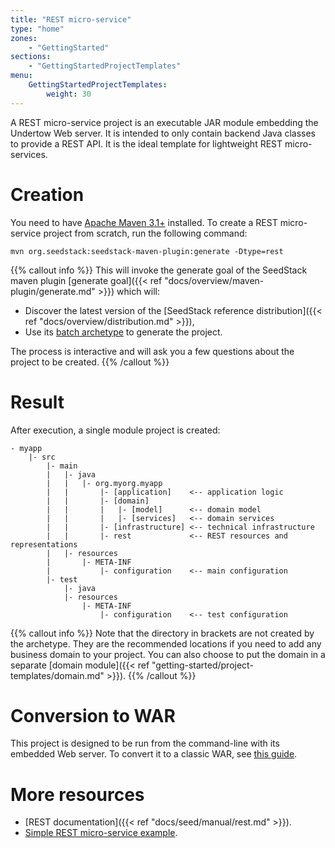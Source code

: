 ```yaml
---
title: "REST micro-service"
type: "home"
zones:
    - "GettingStarted"
sections:
    - "GettingStartedProjectTemplates"
menu:
    GettingStartedProjectTemplates:
        weight: 30
---
```


A REST micro-service project is an executable JAR module embedding the Undertow Web server. It is intended to only contain
backend Java classes to provide a REST API. It is the ideal template for lightweight REST micro-services.<!--more-->

# Creation

You need to have [Apache Maven 3.1+](https://maven.apache.org/) installed. 
To create a REST micro-service project from scratch, run the following command:

```plain
mvn org.seedstack:seedstack-maven-plugin:generate -Dtype=rest
```

{{% callout info %}}
This will invoke the generate goal of the SeedStack maven plugin [generate goal]({{< ref "docs/overview/maven-plugin/generate.md" >}}) which will:

* Discover the latest version of the [SeedStack reference distribution]({{< ref "docs/overview/distribution.md" >}}),
* Use its [batch archetype](http://search.maven.org/#search%7Cga%7C1%7Cg%3A%22org.seedstack%22%20a%3A%22rest-archetype%22) to generate the project.

The process is interactive and will ask you a few questions about the project to be created.
{{% /callout %}}

# Result

After execution, a single module project is created:

```plain
- myapp
    |- src
        |- main
        |   |- java
        |   |   |- org.myorg.myapp
        |   |       |- [application]    <-- application logic
        |   |       |- [domain]
        |   |       |   |- [model]      <-- domain model
        |   |       |   |- [services]   <-- domain services
        |   |       |- [infrastructure] <-- technical infrastructure
        |   |       |- rest             <-- REST resources and representations
        |   |- resources
        |       |- META-INF
        |           |- configuration    <-- main configuration
        |- test
            |- java
            |- resources
                |- META-INF
                    |- configuration    <-- test configuration
```

{{% callout info %}}
Note that the directory in brackets are not created by the archetype. They are the recommended locations if you need
to add any business domain to your project. You can also choose to put the domain in a separate [domain module]({{< ref "getting-started/project-templates/domain.md" >}}).
{{% /callout %}}

# Conversion to WAR

This project is designed to be run from the command-line with its embedded Web server. To convert it to a classic WAR,
see [this guide](/guides/conversion-to-war).

# More resources

* [REST documentation]({{< ref "docs/seed/manual/rest.md" >}}).
* [Simple REST micro-service example](https://github.com/seedstack/catalog-microservice-sample).

